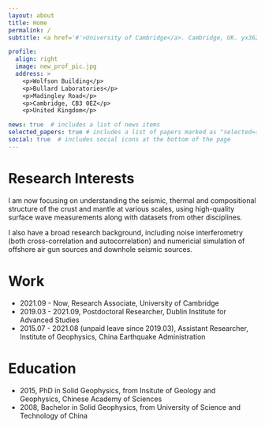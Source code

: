 ```yaml
---
layout: about
title: Home
permalink: /
subtitle: <a href='#'>University of Cambridge</a>. Cambridge, UK. yx362@cam.ac.uk. 

profile:
  align: right
  image: new_prof_pic.jpg
  address: >
    <p>Wolfson Building</p>
    <p>Bullard Laboratories</p>
    <p>Madingley Road</p>
    <p>Cambridge, CB3 0EZ</p>
    <p>United Kingdom</p>

news: true  # includes a list of news items
selected_papers: true # includes a list of papers marked as "selected={true}"
social: true  # includes social icons at the bottom of the page
---
```


# Research Interests
I am now focusing on understanding the seismic, thermal and compositional structure of 
the crust and mantle at various scales, using high-quality surface wave measurements 
along with datasets from other disciplines.

I also have a broad research background, including noise interferometry 
(both cross-correlation and autocorrelation) and numericial
simulation of offshore air gun sources and downhole seismic sources.


# Work
- 2021.09 - Now, Research Associate, University of Cambridge
- 2019.03 - 2021.09, Postdoctoral Researcher, Dublin Institute for Advanced Studies
- 2015.07 - 2021.08 (unpaid leave since 2019.03), Assistant Researcher, Institute of Geophysics, China Earthquake Administration

# Education
- 2015, PhD in Solid Geophysics, from Insitute of Geology and Geophysics, Chinese Academy of Sciences
- 2008, Bachelor in Solid Geophysics, from University of Science and Technology of China
